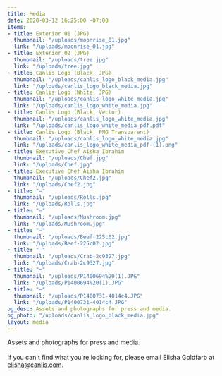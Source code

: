 ```yaml
---
title: Media
date: 2020-03-12 16:25:00 -07:00
items:
- title: Exterior 01 (JPG)
  thumbnail: "/uploads/moonrise_01.jpg"
  link: "/uploads/moonrise_01.jpg"
- title: Exterior 02 (JPG)
  thumbnail: "/uploads/tree.jpg"
  link: "/uploads/tree.jpg"
- title: Canlis Logo (Black, JPG)
  thumbnail: "/uploads/canlis_logo_black_media.jpg"
  link: "/uploads/canlis_logo_black_media.jpg"
- title: Canlis Logo (White, JPG)
  thumbnail: "/uploads/canlis_logo_white_media.jpg"
  link: "/uploads/canlis_logo_white_media.jpg"
- title: Canlis Logo (Black, Vector)
  thumbnail: "/uploads/canlis_logo_white_media.jpg"
  link: "/uploads/canlis_logo_white_media_pdf.pdf"
- title: Canlis Logo (Black, PNG Transparent)
  thumbnail: "/uploads/canlis_logo_white_media.jpg"
  link: "/uploads/canlis_logo_white_media_pdf-(1).png"
- title: Executive Chef Aisha Ibrahim
  thumbnail: "/uploads/Chef.jpg"
  link: "/uploads/Chef.jpg"
- title: Executive Chef Aisha Ibrahim
  thumbnail: "/uploads/Chef2.jpg"
  link: "/uploads/Chef2.jpg"
- title: "—"
  thumbnail: "/uploads/Rolls.jpg"
  link: "/uploads/Rolls.jpg"
- title: "—"
  thumbnail: "/uploads/Mushroom.jpg"
  link: "/uploads/Mushroom.jpg"
- title: "—"
  thumbnail: "/uploads/Beef-225c02.jpg"
  link: "/uploads/Beef-225c02.jpg"
- title: "—"
  thumbnail: "/uploads/Crab-2c9327.jpg"
  link: "/uploads/Crab-2c9327.jpg"
- title: "—"
  thumbnail: "/uploads/P1400694%20(1).JPG"
  link: "/uploads/P1400694%20(1).JPG"
- title: "—"
  thumbnail: "/uploads/P1400731-4014c4.JPG"
  link: "/uploads/P1400731-4014c4.JPG"
og_desc: Assets and photographs for press and media.
og_photo: "/uploads/canlis_logo_black_media.jpg"
layout: media
---
```


Assets and photographs for press and media. <br><br>If you can't find what you're looking for, please email Elisha Goldfarb at [elisha@canlis.com](mailto:elisha@canlis.com).